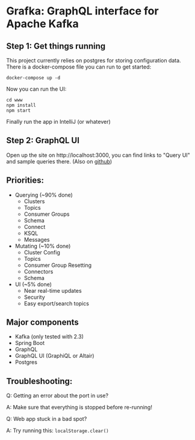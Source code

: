 # Grafka: GraphQL interface for Apache Kafka

## Step 1: Get things running

This project currently relies on postgres for storing configuration data. There is a docker-compose file you can run to get started:
```shell script
docker-compose up -d
```

Now you can run the UI:
```shell script
cd www
npm install
npm start
```

Finally run the app in IntelliJ (or whatever)

## Step 2: GraphQL UI
Open up the site on http://localhost:3000, you can find links to "Query UI" and sample queries there. (Also on [github](https://github.com/codingblocks/grafka/blob/master/www/src/documentation/querying-graphql.md))

## Priorities:
* Querying (~90% done)
   * Clusters
   * Topics
   * Consumer Groups
   * Schema
   * Connect
   * KSQL
   * Messages
* Mutating (~10% done)
   * Cluster Config
   * Topics
   * Consumer Group Resetting
   * Connectors
   * Schema
* UI (~5% done)
   * Near real-time updates
   * Security
   * Easy export/search topics

## Major components
* Kafka (only tested with 2.3)
* Spring Boot
* GraphQL
* GraphQL UI (GraphiQL or Altair)
* Postgres

## Troubleshooting:

Q: Getting an error about the port in use?

A: Make sure that everything is stopped before re-running!

Q: Web app stuck in a bad spot?

A: Try running this: `localStorage.clear()`
